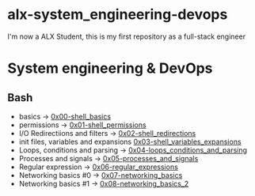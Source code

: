 # alx-system_engineering-devops
I'm now a ALX Student, this is my first repository as a full-stack engineer
# System engineering & DevOps

## Bash
* basics -> [0x00-shell_basics](./0x00-shell_basics)
* permissions -> [0x01-shell_permissions](./0x01-shell_permissions)
* I/O Redirectiions and filters -> [0x02-shell_redirections](./0x02-shell_redirections)
* init files, variables and expansions [0x03-shell_variables_expansions](./0x03-shell_variables_expansions)
* Loops, conditions and parsing -> [0x04-loops_conditions_and_parsing](./0x04-loops_conditions_and_parsing)
* Processes and signals -> [0x05-processes_and_signals](./0x05-processes_and_signals)
* Regular expression -> [0x06-regular_expressions](./0x06-regular_expressions)
* Networking basics #0 -> [0x07-networking_basics](./0x07-networking_basics)
* Networking basics #1 -> [0x08-networking_basics_2](./0x08-networking_basics_2)
